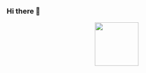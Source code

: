 ### Hi there 👋

<!--
**regnROK/regnROK** is a ✨ _special_ ✨ repository because its `README.md` (this file) appears on your GitHub profile.

Here are some ideas to get you started:

- 🔭 I’m currently working on ...
- 🌱 I’m currently learning ...
- 👯 I’m looking to collaborate on ...
- 🤔 I’m looking for help with ...
- 💬 Ask me about ...
- 📫 How to reach me: ...
- 😄 Pronouns: ...
- ⚡ Fun fact: ...
-->
<div id="header" align="center">
  <img src="[https://giphy.com/embed/0lGd2OXXHe4tFhb7Wh](https://media.giphy.com/media/0lGd2OXXHe4tFhb7Wh/giphy.gif)https://media.giphy.com/media/0lGd2OXXHe4tFhb7Wh/giphy.gif" width="100"/>
</div>

